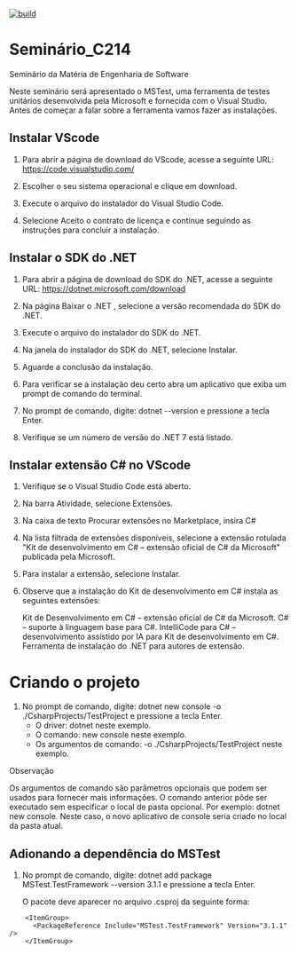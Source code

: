 [![build](https://github.com/DouglasSouza05/Seminario_C214/actions/workflows/workflow.yml/badge.svg?branch=Douglas)](https://github.com/DouglasSouza05/Seminario_C214/actions/workflows/workflow.yml)

# Seminário_C214

Seminário da Matéria de Engenharia de Software

Neste seminário será apresentado o MSTest, uma ferramenta de testes unitários desenvolvida pela Microsoft e fornecida com o Visual Studio. Antes de começar a falar sobre a ferramenta vamos fazer as instalações.

## Instalar VScode

1. Para abrir a página de download do VScode, acesse a seguinte URL:
   https://code.visualstudio.com/

2. Escolher o seu sistema operacional e clique em download.

3. Execute o arquivo do instalador do Visual Studio Code.

4. Selecione Aceito o contrato de licença e continue seguindo as instruções para concluir a instalação.

## Instalar o SDK do .NET

1. Para abrir a página de download do SDK do .NET, acesse a seguinte URL:
   https://dotnet.microsoft.com/download

2. Na página Baixar o .NET , selecione a versão recomendada do SDK do .NET.

3. Execute o arquivo do instalador do SDK do .NET.

4. Na janela do instalador do SDK do .NET, selecione Instalar.

5. Aguarde a conclusão da instalação.

6. Para verificar se a instalação deu certo abra um aplicativo que exiba um prompt de comando do terminal.

7. No prompt de comando, digite: dotnet --version e pressione a tecla Enter.

8. Verifique se um número de versão do .NET 7 está listado.

## Instalar extensão C# no VScode

1. Verifique se o Visual Studio Code está aberto.

2. Na barra Atividade, selecione Extensões.

3. Na caixa de texto Procurar extensões no Marketplace, insira C#

4. Na lista filtrada de extensões disponíveis, selecione a extensão rotulada "Kit de desenvolvimento em C# – extensão oficial de C# da Microsoft" publicada pela Microsoft.

5. Para instalar a extensão, selecione Instalar.

6. Observe que a instalação do Kit de desenvolvimento em C# instala as seguintes extensões:

   Kit de Desenvolvimento em C# – extensão oficial de C# da Microsoft.
   C# – suporte à linguagem base para C#.
   IntelliCode para C# – desenvolvimento assistido por IA para Kit de desenvolvimento em C#.
   Ferramenta de instalação do .NET para autores de extensão.

# Criando o projeto

1. No prompt de comando, digite: dotnet new console -o ./CsharpProjects/TestProject e pressione a tecla Enter.
   - O driver: dotnet neste exemplo.
   - O comando: new console neste exemplo.
   - Os argumentos de comando: -o ./CsharpProjects/TestProject neste exemplo.

Observação

Os argumentos de comando são parâmetros opcionais que podem ser usados para fornecer mais informações. O comando anterior pôde ser executado sem especificar o local de pasta opcional. Por exemplo: dotnet new console. Neste caso, o novo aplicativo de console seria criado no local da pasta atual.

## Adionando a dependência do MSTest

1. No prompt de comando, digite: dotnet add package MSTest.TestFramework --version 3.1.1 e pressione a tecla Enter.

   O pacote deve aparecer no arquivo .csproj da seguinte forma:

```
    <ItemGroup>
      <PackageReference Include="MSTest.TestFramework" Version="3.1.1" />
    </ItemGroup>
```
